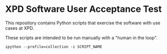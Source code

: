 # XPD Software User Acceptance Test

This repository contains Python scripts that exercise the software
with use cases at XPD.

These scripts are intended to be run manually with a "human in the loop".

```
ipython --profile=collection -i SCRIPT_NAME
```
